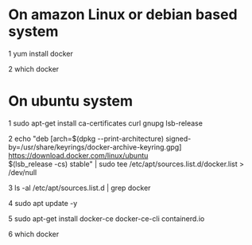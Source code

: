 # On amazon Linux or debian based system 

   1 yum install docker
   
   2 which docker

# On ubuntu system 

   1  sudo apt-get install ca-certificates curl gnupg lsb-release
   
   2  echo "deb [arch=$(dpkg --print-architecture) signed-by=/usr/share/keyrings/docker-archive-keyring.gpg] https://download.docker.com/linux/ubuntu \
      $(lsb_release -cs) stable" | sudo tee /etc/apt/sources.list.d/docker.list > /dev/null
      
   3  ls -al /etc/apt/sources.list.d | grep docker
   
   4  sudo apt update -y

   5  sudo apt-get install docker-ce docker-ce-cli containerd.io

   6  which docker

